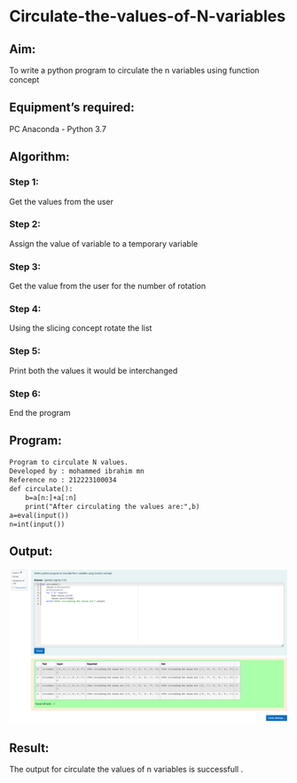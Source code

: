 # Circulate-the-values-of-N-variables
## Aim:
To write a python program to circulate the n variables using function concept
## Equipment’s required:
PC
Anaconda - Python 3.7
## Algorithm: 
### Step 1: 
Get the values from the user
### Step 2: 
Assign the value of variable to a temporary variable
### Step 3: 
Get the value from the user for the number of rotation
### Step 4: 
Using the slicing concept rotate the list
### Step 5: 
Print both the values it would be interchanged
### Step 6:
End the program 
## Program:
```
Program to circulate N values.
Developed by : mohammed ibrahim mn
Reference no : 212223100034
def circulate():
    b=a[n:]+a[:n]
    print("After circulating the values are:",b)
a=eval(input())
n=int(input())
```
## Output:
![alt text](<Screenshot 2024-04-05 160126.png>)
## Result:
The output for circulate the values of n variables is successfull .
